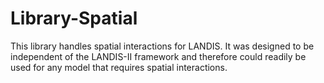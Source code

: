 # Library-Spatial
This library handles spatial interactions for LANDIS.  It was designed to be independent of the LANDIS-II framework and therefore could readily be used for any model that requires spatial interactions.
